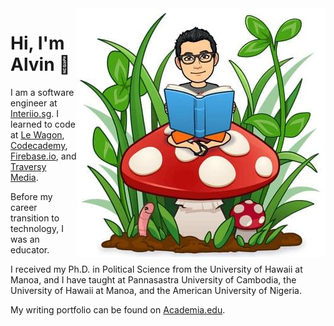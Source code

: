 <img src="https://github.com/alvinqingxing/alvinqingxing/blob/master/Alvin.jpg" align="right">

# Hi, I'm Alvin 👋

I am a software engineer at [Interiio.sg](https://www.interiio.sg/). I learned to code at [Le Wagon](https://www.lewagon.com/), [Codecademy](https://www.codecademy.com/), [Firebase.io](https://www.firebase.io/), and [Traversy Media](https://www.traversymedia.com/).

Before my career transition to technology, I was an educator.

I received my Ph.D. in Political Science from the University of Hawaii at Manoa, and I have taught at Pannasastra University of Cambodia, the University of Hawaii at Manoa, and the American University of Nigeria.

My writing portfolio can be found on [Academia.edu](https://manoa-hawaii.academia.edu/AlvinLim).
